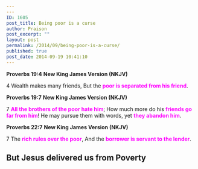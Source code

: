 ```yaml
---
---
ID: 1605
post_title: Being poor is a curse
author: Praison
post_excerpt: ""
layout: post
permalink: /2014/09/being-poor-is-a-curse/
published: true
post_date: 2014-09-19 10:41:10
---
```

<strong>Proverbs 19:4</strong>
<strong> New King James Version (NKJV)</strong>

4 Wealth makes many friends,
But the <span style="color: #ff00ff;"><strong>poor is separated from his friend</strong></span>.

<strong>Proverbs 19:7</strong>
<strong> New King James Version (NKJV)</strong>

7 <span style="color: #ff00ff;"><strong>All the brothers of the poor hate him</strong></span>;
How much more do his <span style="color: #ff00ff;"><strong>friends go far from him</strong></span>!
He may pursue them with words, yet <span style="color: #ff00ff;"><strong>they abandon him</strong></span>.

<strong>Proverbs 22:7</strong>
<strong> New King James Version (NKJV)</strong>

7 The <span style="color: #ff00ff;"><strong>rich rules over the poor</strong></span>,
And the <span style="color: #ff00ff;"><strong>borrower is servant to the lender</strong></span>.
<h2>But Jesus delivered us from Poverty</h2>